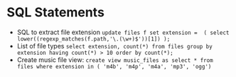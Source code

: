  # SQL Statements
 
  * SQL to extract file extension
    `update files f set extension =  ( select lower((regexp_matches(f.path,'\.(\w+)$'))[1]) );`
  * List of file types
    `select extension, count(*) from files group by extension having count(*) > 10 order by count(*);`
  * Create music file view:
    `create view music_files as select * from files where extension in ( 'm4b', 'm4p', 'm4a', 'mp3', 'ogg')`
